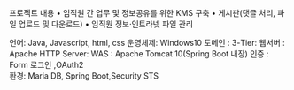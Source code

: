 프로젝트 내용
• 임직원 간 업무 및 정보공유를 위한 KMS 구축
• 게시판(댓글 처리, 파일 업로드 및 다운로드)
• 임직원 정보·인트라넷 파일 관리


언어: Java, Javascript, html, css
운영체제: Windows10
도메인 : 3-Tier: 웹서버 : Apache HTTP Server: WAS : Apache Tomcat 10(Spring Boot 내장)
인증 : Form 로그인 ,OAuth2  
환경: Maria DB, Spring Boot,Security STS
